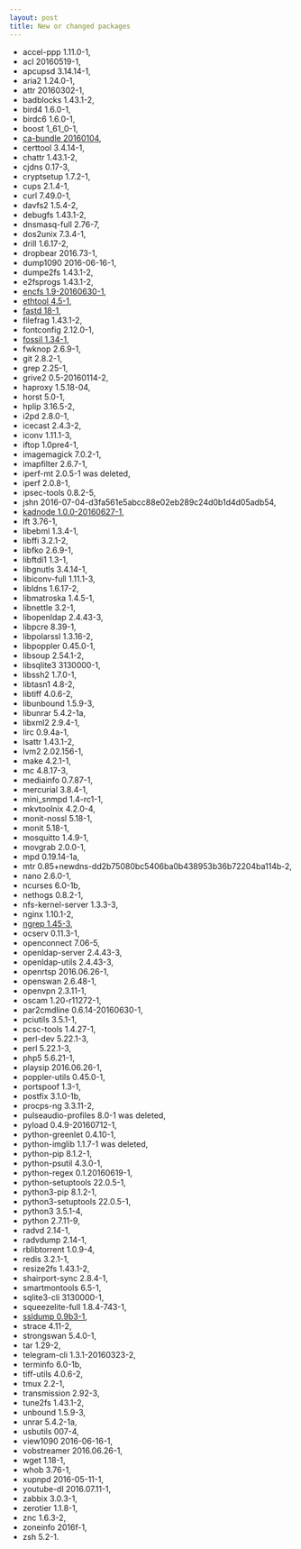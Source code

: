 ```yaml
---
layout: post
title: New or changed packages
---
```


* accel-ppp 1.11.0-1,
* acl 20160519-1,
* apcupsd 3.14.14-1,
* aria2 1.24.0-1,
* attr 20160302-1,
* badblocks 1.43.1-2,
* bird4 1.6.0-1,
* birdc6 1.6.0-1,
* boost 1_61_0-1,
* [ca-bundle 20160104](https://www.namecheap.com/support/knowledgebase/article.aspx/986/69/what-is-ca-bundle),
* certtool 3.4.14-1,
* chattr 1.43.1-2,
* cjdns 0.17-3,
* cryptsetup 1.7.2-1,
* cups 2.1.4-1,
* curl 7.49.0-1,
* davfs2 1.5.4-2,
* debugfs 1.43.1-2,
* dnsmasq-full 2.76-7,
* dos2unix 7.3.4-1,
* drill 1.6.17-2,
* dropbear 2016.73-1,
* dump1090 2016-06-16-1,
* dumpe2fs 1.43.1-2,
* e2fsprogs 1.43.1-2,
* [encfs 1.9-20160630-1](http://www.arg0.net/?_escaped_fragment_=encfs/c1awt#!encfs/c1awt),
* [ethtool 4.5-1](http://www.linuxcommand.org/man_pages/ethtool8.html),
* [fastd 18-1](https://projects.universe-factory.net/projects/fastd/wiki),
* filefrag 1.43.1-2,
* fontconfig 2.12.0-1,
* [fossil 1.34-1](https://www.fossil-scm.org/index.html/doc/trunk/www/index.wiki),
* fwknop 2.6.9-1,
* git 2.8.2-1,
* grep 2.25-1,
* grive2 0.5-20160114-2,
* haproxy 1.5.18-04,
* horst 5.0-1,
* hplip 3.16.5-2,
* i2pd 2.8.0-1,
* icecast 2.4.3-2,
* iconv 1.11.1-3,
* iftop 1.0pre4-1,
* imagemagick 7.0.2-1,
* imapfilter 2.6.7-1,
* iperf-mt 2.0.5-1 was deleted,
* iperf 2.0.8-1,
* ipsec-tools 0.8.2-5,
* jshn 2016-07-04-d3fa561e5abcc88e02eb289c24d0b1d4d05adb54,
* [kadnode 1.0.0-20160627-1](https://github.com/mwarning/KadNode),
* lft 3.76-1,
* libebml 1.3.4-1,
* libffi 3.2.1-2,
* libfko 2.6.9-1,
* libftdi1 1.3-1,
* libgnutls 3.4.14-1,
* libiconv-full 1.11.1-3,
* libldns 1.6.17-2,
* libmatroska 1.4.5-1,
* libnettle 3.2-1,
* libopenldap 2.4.43-3,
* libpcre 8.39-1,
* libpolarssl 1.3.16-2,
* libpoppler 0.45.0-1,
* libsoup 2.54.1-2,
* libsqlite3 3130000-1,
* libssh2 1.7.0-1,
* libtasn1 4.8-2,
* libtiff 4.0.6-2,
* libunbound 1.5.9-3,
* libunrar 5.4.2-1a,
* libxml2 2.9.4-1,
* lirc 0.9.4a-1,
* lsattr 1.43.1-2,
* lvm2 2.02.156-1,
* make 4.2.1-1,
* mc 4.8.17-3,
* mediainfo 0.7.87-1,
* mercurial 3.8.4-1,
* mini_snmpd 1.4-rc1-1,
* mkvtoolnix 4.2.0-4,
* monit-nossl 5.18-1,
* monit 5.18-1,
* mosquitto 1.4.9-1,
* movgrab 2.0.0-1,
* mpd 0.19.14-1a,
* mtr 0.85+newdns-dd2b75080bc5406ba0b438953b36b72204ba114b-2,
* nano 2.6.0-1,
* ncurses 6.0-1b,
* nethogs 0.8.2-1,
* nfs-kernel-server 1.3.3-3,
* nginx 1.10.1-2,
* [ngrep 1.45-3](http://ngrep.sourceforge.net/),
* ocserv 0.11.3-1,
* openconnect 7.06-5,
* openldap-server 2.4.43-3,
* openldap-utils 2.4.43-3,
* openrtsp 2016.06.26-1,
* openswan 2.6.48-1,
* openvpn 2.3.11-1,
* oscam 1.20-r11272-1,
* par2cmdline 0.6.14-20160630-1,
* pciutils 3.5.1-1,
* pcsc-tools 1.4.27-1,
* perl-dev 5.22.1-3,
* perl 5.22.1-3,
* php5 5.6.21-1,
* playsip 2016.06.26-1,
* poppler-utils 0.45.0-1,
* portspoof 1.3-1,
* postfix 3.1.0-1b,
* procps-ng 3.3.11-2,
* pulseaudio-profiles 8.0-1 was deleted,
* pyload 0.4.9-20160712-1,
* python-greenlet 0.4.10-1,
* python-imglib 1.1.7-1 was deleted,
* python-pip 8.1.2-1,
* python-psutil 4.3.0-1,
* python-regex 0.1.20160619-1,
* python-setuptools 22.0.5-1,
* python3-pip 8.1.2-1,
* python3-setuptools 22.0.5-1,
* python3 3.5.1-4,
* python 2.7.11-9,
* radvd 2.14-1,
* radvdump 2.14-1,
* rblibtorrent 1.0.9-4,
* redis 3.2.1-1,
* resize2fs 1.43.1-2,
* shairport-sync 2.8.4-1,
* smartmontools 6.5-1,
* sqlite3-cli 3130000-1,
* squeezelite-full 1.8.4-743-1,
* [ssldump 0.9b3-1](http://ssldump.sourceforge.net/),
* strace 4.11-2,
* strongswan 5.4.0-1,
* tar 1.29-2,
* telegram-cli 1.3.1-20160323-2,
* terminfo 6.0-1b,
* tiff-utils 4.0.6-2,
* tmux 2.2-1,
* transmission 2.92-3,
* tune2fs 1.43.1-2,
* unbound 1.5.9-3,
* unrar 5.4.2-1a,
* usbutils 007-4,
* view1090 2016-06-16-1,
* vobstreamer 2016.06.26-1,
* wget 1.18-1,
* whob 3.76-1,
* xupnpd 2016-05-11-1,
* youtube-dl 2016.07.11-1,
* zabbix 3.0.3-1,
* zerotier 1.1.8-1,
* znc 1.6.3-2,
* zoneinfo 2016f-1,
* zsh 5.2-1.
